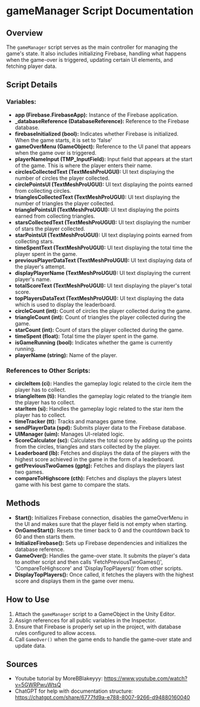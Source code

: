 
# gameManager Script Documentation

## Overview
The `gameManager` script serves as the main controller for managing the game's state. It also includes initializing Firebase, handling what happens when the game-over is triggered, updating certain UI elements, and fetching player data.

## Script Details

### **Variables:**
- **app (Firebase.FirebaseApp):** 
  Instance of the Firebase application.
- **_databaseReference (DatabaseReference):** 
  Reference to the Firebase database.
- **firebaseInitialized (bool):** 
  Indicates whether Firebase is initialized. When the game starts, it is set to 'false'
- **gameOverMenu (GameObject):** 
  Reference to the UI panel that appears when the game over is triggered.
- **playerNameInput (TMP_InputField):** 
  Input field that appears at the start of the game. This is where the player enters their name.
- **circlesCollectedText (TextMeshProUGUI):** 
  UI text displaying the number of circles the player collected.
- **circlePointsUI (TextMeshProUGUI):** 
  UI text displaying the points earned from collecting circles.
- **trianglesCollectedText (TextMeshProUGUI):** 
  UI text displaying the number of triangles the player collected.
- **trianglePointsUI (TextMeshProUGUI):** 
  UI text displaying the points earned from collecting triangles.
- **starsCollectedText (TextMeshProUGUI):** 
  UI text displaying the number of stars the player collected.
- **starPointsUI (TextMeshProUGUI):** 
  UI text displaying points earned from collecting stars.
- **timeSpentText (TextMeshProUGUI):** 
  UI text displaying the total time the player spent in the game.
- **previousPlayerDataText (TextMeshProUGUI):** 
  UI text displaying data of the player's attempt.
- **displayPlayerName (TextMeshProUGUI):** 
  UI text displaying the current player's name.
- **totalScoreText (TextMeshProUGUI):** 
  UI text displaying the player's total score.
- **topPlayersDataText (TextMeshProUGUI):** 
  UI text displaying the data which is used to display the leaderboard.
- **circleCount (int):** 
  Count of circles the player collected during the game.
- **triangleCount (int):** 
  Count of triangles the player collected during the game.
- **starCount (int):** 
  Count of stars the player collected during the game.
- **timeSpent (float):** 
  Total time the player spent in the game.
- **isGameRunning (bool):** 
  Indicates whether the game is currently running.
- **playerName (string):** 
  Name of the player.

### **References to Other Scripts:**
- **circleItem (ci):** 
  Handles the gameplay logic related to the circle item the player has to collect.
- **triangleItem (ti):** 
  Handles the gameplay logic related to the triangle item the player has to collect.
- **starItem (si):** 
  Handles the gameplay logic related to the star item the player has to collect.
- **timeTracker (tt):** 
  Tracks and manages game time.
- **sendPlayerData (spd):** 
  Submits player data to the Firebase database.
- **UIManager (uim):** 
  Manages UI-related logic.
- **ScoreCalculator (sc):** 
  Calculates the total score by adding up the points from the circles, triangles and stars collected by the player.
- **Leaderboard (lb):** 
  Fetches and displays the data of the players with the highest score achieved in the game in the form of a leaderboard.
- **getPreviousTwoGames (gptg):** 
  Fetches and displays the players last two games.
- **compareToHighscore (cth):** 
  Fetches and displays the players latest game with his best game to compare the stats.

## **Methods**
- **Start():** 
  Initializes Firebase connection, disables the gameOverMenu in the UI and makes sure that the player field is not empty when starting.
- **OnGameStart():** 
  Resets the timer back to 0 and the countdown back to 60 and then starts them.
- **InitializeFirebase():** 
  Sets up Firebase dependencies and initializes the database reference.
- **GameOver():** 
  Handles the game-over state. It submits the player's data to another script and then calls 'FetchPreviousTwoGames()', 'CompareToHighscore' and 'DisplayTopPlayers()' from other scripts.
- **DisplayTopPlayers():** 
  Once called, it fetches the players with the highest score and displays them in the game over menu.

## How to Use
1. Attach the `gameManager` script to a GameObject in the Unity Editor.
2. Assign references for all public variables in the Inspector.
3. Ensure that Firebase is properly set up in the project, with database rules configured to allow access.
4. Call `GameOver()` when the game ends to handle the game-over state and update data.

## Sources
- Youtube tutorial by MoreBBlakeyyy: https://www.youtube.com/watch?v=5GWRPwuWtsQ
- ChatGPT for help with documentation structure: https://chatgpt.com/share/6777fd9a-e788-8007-9266-d94880160040